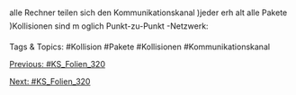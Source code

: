 alle Rechner teilen sich den
Kommunikationskanal
)jeder erh alt alle Pakete
)Kollisionen sind m oglich
Punkt-zu-Punkt -Netzwerk:

   Tags & Topics:
   #Kollision
   #Pakete
   #Kollisionen
   #Kommunikationskanal

[Previous: #KS_Folien_320](KS_Folien_320.md)

[Next: #KS_Folien_320](KS_Folien_320.md)